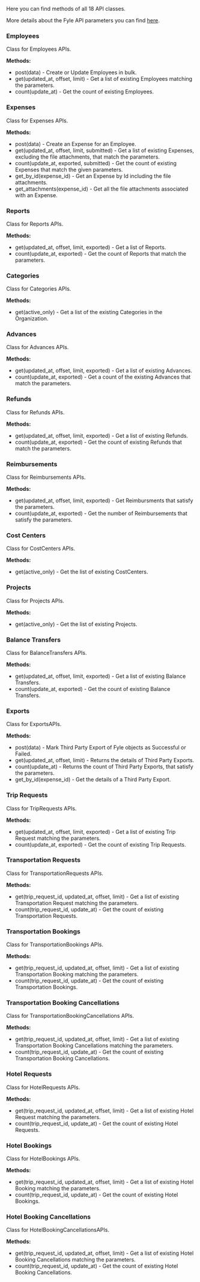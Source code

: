 Here you can find methods of all 18 API classes.

More details about the Fyle API parameters you can find [here](https://app.swaggerhub.com/apis-docs/F588/Fyle_TPA/0.1).

### Employees

Class for Employees APIs.

**Methods:**
* post(data) - Create or Update Employees in bulk.
* get(updated_at, offset, limit) - Get a list of existing Employees matching the parameters.
* count(update_at) - Get the count of existing Employees.

### Expenses

Class for Expenses APIs.

**Methods:**
* post(data) - Create an Expense for an Employee.
* get(updated_at, offset, limit, submitted) - Get a list of existing Expenses, excluding the file attachments, that match the parameters.
* count(update_at, exported, submitted) - Get the count of existing Expenses that match the given parameters.
* get_by_id(expense_id) - Get an Expense by Id including the file attachments.
* get_attachments(expense_id) - Get all the file attachments associated with an Expense.

### Reports

Class for Reports APIs.

**Methods:**
* get(updated_at, offset, limit, exported) - Get a list of Reports.
* count(update_at, exported) - Get the count of Reports that match the parameters.

### Categories

Class for Categories APIs.

**Methods:**
* get(active_only) - Get a list of the existing Categories in the Organization.

### Advances

Class for Advances APIs.

**Methods:**
* get(updated_at, offset, limit, exported) - Get a list of existing Advances.
* count(update_at, exported) - Get a count of the existing Advances that match the parameters.

### Refunds

Class for Refunds APIs.

**Methods:**
* get(updated_at, offset, limit, exported) - Get a list of existing Refunds.
* count(update_at, exported) - Get the count of existing Refunds that match the parameters.

### Reimbursements

Class for Reimbursements APIs.

**Methods:**
* get(updated_at, offset, limit, exported) - Get Reimbursments that satisfy the parameters.
* count(update_at, exported) - Get the number of Reimbursements that satisfy the parameters.

### Cost Centers

Class for CostCenters APIs.

**Methods:**
* get(active_only) - Get the list of existing CostCenters.

### Projects

Class for Projects APIs.

**Methods:**
* get(active_only) - Get the list of existing Projects.

### Balance Transfers

Class for BalanceTransfers APIs.

**Methods:**
* get(updated_at, offset, limit, exported) - Get a list of existing Balance Transfers.
* count(update_at, exported) - Get the count of existing Balance Transfers.

### Exports

Class for ExportsAPIs.

**Methods:**
* post(data) - Mark Third Party Export of Fyle objects as Successful or Failed.
* get(updated_at, offset, limit) - Returns the details of Third Party Exports.
* count(update_at) - Returns the count of Third Party Exports, that satisfy the parameters.
* get_by_id(expense_id) - Get the details of a Third Party Export.

### Trip Requests

Class for TripRequests APIs.

**Methods:**
* get(updated_at, offset, limit, exported) - Get a list of existing Trip Request matching the parameters.
* count(update_at, exported) - Get the count of existing Trip Requests.

### Transportation Requests

Class for TransportationRequests APIs.

**Methods:**
* get(trip_request_id, updated_at, offset, limit) - Get a list of existing Transportation Request matching the parameters.
* count(trip_request_id, update_at) - Get the count of existing Transportation Requests.

### Transportation Bookings

Class for TransportationBookings APIs.

**Methods:**
* get(trip_request_id, updated_at, offset, limit) - Get a list of existing Transportation Booking matching the parameters.
* count(trip_request_id, update_at) - Get the count of existing Transportation Bookings.

### Transportation Booking Cancellations

Class for TransportationBookingCancellations APIs.

**Methods:**
* get(trip_request_id, updated_at, offset, limit) - Get a list of existing Transportation Booking Cancellations matching the parameters.
* count(trip_request_id, update_at) - Get the count of existing Transportation Booking Cancellations.

### Hotel Requests

Class for HotelRequests APIs.

**Methods:**
* get(trip_request_id, updated_at, offset, limit) - Get a list of existing Hotel Request matching the parameters.
* count(trip_request_id, update_at) - Get the count of existing Hotel Requests.

### Hotel Bookings

Class for HotelBookings APIs.

**Methods:**
* get(trip_request_id, updated_at, offset, limit) - Get a list of existing Hotel Booking matching the parameters.
* count(trip_request_id, update_at) - Get the count of existing Hotel Bookings.

### Hotel Booking Cancellations

Class for HotelBookingCancellationsAPIs.

**Methods:**
* get(trip_request_id, updated_at, offset, limit) - Get a list of existing Hotel Booking Cancellations matching the parameters.
* count(trip_request_id, update_at) - Get the count of existing Hotel Booking Cancellations.
